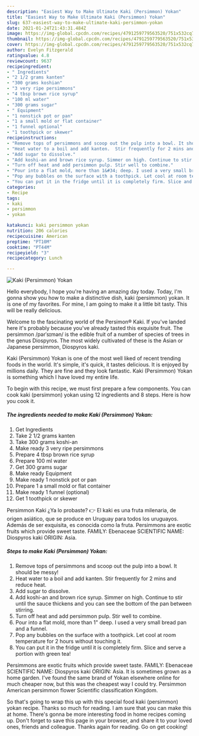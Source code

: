 ```yaml
---
description: "Easiest Way to Make Ultimate Kaki (Persimmon) Yokan"
title: "Easiest Way to Make Ultimate Kaki (Persimmon) Yokan"
slug: 637-easiest-way-to-make-ultimate-kaki-persimmon-yokan
date: 2021-01-24T21:43:31.484Z
image: https://img-global.cpcdn.com/recipes/4791259779563520/751x532cq70/kaki-persimmon-yokan-recipe-main-photo.jpg
thumbnail: https://img-global.cpcdn.com/recipes/4791259779563520/751x532cq70/kaki-persimmon-yokan-recipe-main-photo.jpg
cover: https://img-global.cpcdn.com/recipes/4791259779563520/751x532cq70/kaki-persimmon-yokan-recipe-main-photo.jpg
author: Evelyn Fitzgerald
ratingvalue: 4.8
reviewcount: 9637
recipeingredient:
- " Ingredients"
- "2 1/2 grams kanten"
- "300 grams koshian"
- "3 very ripe persimmons"
- "4 tbsp brown rice syrup"
- "100 ml water"
- "300 grams sugar"
- " Equipment"
- "1 nonstick pot or pan"
- "1 a small mold or flat container"
- "1 funnel optional"
- "1 toothpick or skewer"
recipeinstructions:
- "Remove tops of persimmons and scoop out the pulp into a bowl. It should be messy!"
- "Heat water to a boil and add kanten.  Stir frequently for 2 mins and reduce heat."
- "Add sugar to dissolve."
- "Add koshi-an and brown rice syrup. Simmer on high. Continue to stir until the sauce thickens and you can see the bottom of the pan between stirring."
- "Turn off heat and add persimmon pulp. Stir well to combine."
- "Pour into a flat mold, more than 1&#34; deep. I used a very small bread pan and a funnel."
- "Pop any bubbles on the surface with a toothpick. Let cool at room temperature for 2 hours without touching it."
- "You can put it in the fridge until it is completely firm. Slice and serve a portion with green tea!"
categories:
- Recipe
tags:
- kaki
- persimmon
- yokan

katakunci: kaki persimmon yokan 
nutrition: 206 calories
recipecuisine: American
preptime: "PT10M"
cooktime: "PT44M"
recipeyield: "3"
recipecategory: Lunch

---
```



![Kaki (Persimmon) Yokan](https://img-global.cpcdn.com/recipes/4791259779563520/751x532cq70/kaki-persimmon-yokan-recipe-main-photo.jpg)

Hello everybody, I hope you're having an amazing day today. Today, I'm gonna show you how to make a distinctive dish, kaki (persimmon) yokan. It is one of my favorites. For mine, I am going to make it a little bit tasty. This will be really delicious.

Welcome to the fascinating world of the Persimon® Kaki. If you&#39;ve landed here it&#39;s probably because you&#39;ve already tasted this exquisite fruit. The persimmon /pərˈsɪmən/ is the edible fruit of a number of species of trees in the genus Diospyros. The most widely cultivated of these is the Asian or Japanese persimmon, Diospyros kaki.

Kaki (Persimmon) Yokan is one of the most well liked of recent trending foods in the world. It's simple, it's quick, it tastes delicious. It is enjoyed by millions daily. They are fine and they look fantastic. Kaki (Persimmon) Yokan is something which I have loved my entire life.


To begin with this recipe, we must first prepare a few components. You can cook kaki (persimmon) yokan using 12 ingredients and 8 steps. Here is how you cook it.

<!--inarticleads1-->

##### The ingredients needed to make Kaki (Persimmon) Yokan:

1. Get  Ingredients
1. Take 2 1/2 grams kanten
1. Take 300 grams koshi-an
1. Make ready 3 very ripe persimmons
1. Prepare 4 tbsp brown rice syrup
1. Prepare 100 ml water
1. Get 300 grams sugar
1. Make ready  Equipment
1. Make ready 1 nonstick pot or pan
1. Prepare 1 a small mold or flat container
1. Make ready 1 funnel (optional)
1. Get 1 toothpick or skewer


Persimmon Kaki ¿Ya lo probaste? 👉 El kaki es una fruta milenaria, de origen asiático, que se produce en Uruguay para todos los uruguayos. Además de ser exquisita, es conocida como la fruta. Persimmons are exotic fruits which provide sweet taste. FAMILY: Ebenaceae SCIENTIFIC NAME: Diospyros kaki ORIGIN: Asia. 

<!--inarticleads2-->

##### Steps to make Kaki (Persimmon) Yokan:

1. Remove tops of persimmons and scoop out the pulp into a bowl. It should be messy!
1. Heat water to a boil and add kanten.  Stir frequently for 2 mins and reduce heat.
1. Add sugar to dissolve.
1. Add koshi-an and brown rice syrup. Simmer on high. Continue to stir until the sauce thickens and you can see the bottom of the pan between stirring.
1. Turn off heat and add persimmon pulp. Stir well to combine.
1. Pour into a flat mold, more than 1&#34; deep. I used a very small bread pan and a funnel.
1. Pop any bubbles on the surface with a toothpick. Let cool at room temperature for 2 hours without touching it.
1. You can put it in the fridge until it is completely firm. Slice and serve a portion with green tea!


Persimmons are exotic fruits which provide sweet taste. FAMILY: Ebenaceae SCIENTIFIC NAME: Diospyros kaki ORIGIN: Asia. It is sometimes grown as a home garden. I&#39;ve found the same brand of Yokan elsewhere online for much cheaper now, but this was the cheapest way I could try. Persimmon American persimmon flower Scientific classification Kingdom. 

So that's going to wrap this up with this special food kaki (persimmon) yokan recipe. Thanks so much for reading. I am sure that you can make this at home. There's gonna be more interesting food in home recipes coming up. Don't forget to save this page in your browser, and share it to your loved ones, friends and colleague. Thanks again for reading. Go on get cooking!
